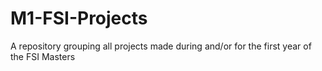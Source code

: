 # M1-FSI-Projects
A repository grouping all projects made during and/or for the first year of the FSI Masters
